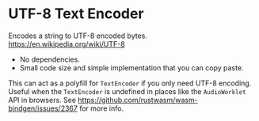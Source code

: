 # UTF-8 Text Encoder

Encodes a string to UTF-8 encoded bytes. https://en.wikipedia.org/wiki/UTF-8

- No dependencies.
- Small code size and simple implementation that you can copy paste.

This can act as a polyfill for `TextEncoder` if you only need UTF-8 encoding. Useful when the `TextEncoder` is undefined in places like the `AudioWorklet` API in browsers. See https://github.com/rustwasm/wasm-bindgen/issues/2367 for more info.
